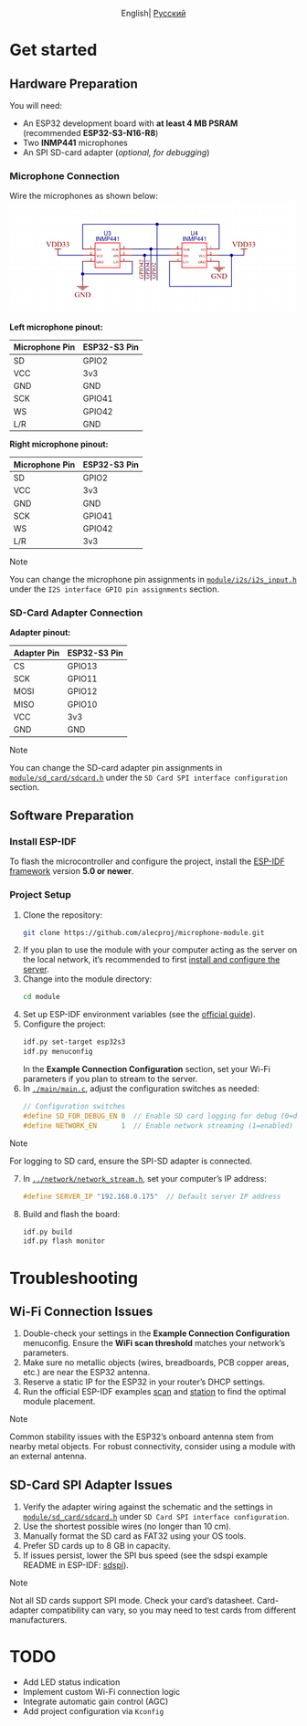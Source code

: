<div align="center">

English| [Русский](./README.ru.md)
</div>

# Get started

## Hardware Preparation

You will need:
- An ESP32 development board with **at least 4 MB PSRAM** (recommended **ESP32-S3-N16-R8**)
- Two **INMP441** microphones
- An SPI SD-card adapter (_optional, for debugging_)

### Microphone Connection

Wire the microphones as shown below:  
![Microphone Wiring](../img/microphone-wiring.png)

**Left microphone pinout:**

|Microphone Pin|ESP32-S3 Pin|
|---|---|
|SD|GPIO2|
|VCC|3v3|
|GND|GND|
|SCK|GPIO41|
|WS|GPIO42|
|L/R|GND|

**Right microphone pinout:**

|Microphone Pin|ESP32-S3 Pin|
|---|---|
|SD|GPIO2|
|VCC|3v3|
|GND|GND|
|SCK|GPIO41|
|WS|GPIO42|
|L/R|3v3|

> [!NOTE]  
> You can change the microphone pin assignments in [`module/i2s/i2s_input.h`](./i2s/i2s_input.h) under the `I2S interface GPIO pin assignments` section.

### SD-Card Adapter Connection

**Adapter pinout:**

|Adapter Pin|ESP32-S3 Pin|
|---|---|
|CS|GPIO13|
|SCK|GPIO11|
|MOSI|GPIO12|
|MISO|GPIO10|
|VCC|3v3|
|GND|GND|

> [!NOTE]  
> You can change the SD-card adapter pin assignments in [`module/sd_card/sdcard.h`](./sd_card/sdcard.h) under the `SD Card SPI interface configuration` section.

## Software Preparation

### Install ESP-IDF

To flash the microcontroller and configure the project, install the [ESP-IDF framework](https://docs.espressif.com/projects/esp-idf/en/v5.4.2/esp32s3/get-started/index.html) version **5.0 or newer**.

### Project Setup

1. Clone the repository:
	```sh
    git clone https://github.com/alecproj/microphone-module.git
	```
2. If you plan to use the module with your computer acting as the server on the local network, it’s recommended to first [install and configure the server](../server/README.md).
3. Change into the module directory:
    ```sh
    cd module
    ```
4. Set up ESP-IDF environment variables (see the [official guide](https://docs.espressif.com/projects/esp-idf/en/v5.4.2/esp32s3/get-started/linux-macos-setup.html#step-4-set-up-the-environment-variables)).
5. Configure the project:
    ```sh
    idf.py set-target esp32s3
    idf.py menuconfig
    ```
    In the **Example Connection Configuration** section, set your Wi-Fi parameters if you plan to stream to the server.
6. In [`./main/main.c`](./main/main.c), adjust the configuration switches as needed:
    ```c
    // Configuration switches
    #define SD_FOR_DEBUG_EN 0  // Enable SD card logging for debug (0=disabled)
    #define NETWORK_EN      1  // Enable network streaming (1=enabled)
    ```

> [!NOTE]  
> For logging to SD card, ensure the SPI-SD adapter is connected.

7. In [`../network/network_stream.h`](./network/network_stream.h), set your computer’s IP address:
    ```c
    #define SERVER_IP "192.168.0.175"  // Default server IP address
    ```
8. Build and flash the board:
    ```sh
    idf.py build
    idf.py flash monitor
    ```

# Troubleshooting

## Wi-Fi Connection Issues

1. Double-check your settings in the **Example Connection Configuration** menuconfig. Ensure the **WiFi scan threshold** matches your network’s parameters.
2. Make sure no metallic objects (wires, breadboards, PCB copper areas, etc.) are near the ESP32 antenna.
3. Reserve a static IP for the ESP32 in your router’s DHCP settings.
4. Run the official ESP-IDF examples [scan](https://github.com/espressif/esp-idf/tree/master/examples/wifi/scan) and [station](https://github.com/espressif/esp-idf/tree/master/examples/wifi/getting_started/station) to find the optimal module placement.

> [!NOTE]  
> Common stability issues with the ESP32’s onboard antenna stem from nearby metal objects. For robust connectivity, consider using a module with an external antenna.

## SD-Card SPI Adapter Issues

1. Verify the adapter wiring against the schematic and the settings in [`module/sd_card/sdcard.h`](./sd_card/sdcard.h) under `SD Card SPI interface configuration`.
2. Use the shortest possible wires (no longer than 10 cm).
3. Manually format the SD card as FAT32 using your OS tools.
4. Prefer SD cards up to 8 GB in capacity.
5. If issues persist, lower the SPI bus speed (see the sdspi example README in ESP-IDF: [sdspi](https://github.com/espressif/esp-idf/tree/master/examples/storage/sd_card/sdspi)).

> [!NOTE]  
> Not all SD cards support SPI mode. Check your card’s datasheet. Card-adapter compatibility can vary, so you may need to test cards from different manufacturers.
# TODO

- Add LED status indication
- Implement custom Wi-Fi connection logic
- Integrate automatic gain control (AGC)
- Add project configuration via `Kconfig`
